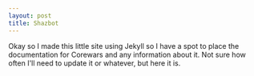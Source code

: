 ```yaml
---
layout: post
title: Shazbot
---
```


Okay so I made this little site using Jekyll so I have a spot to place the
documentation for Corewars and any information about it. Not sure how often
I'll need to update it or whatever, but here it is.